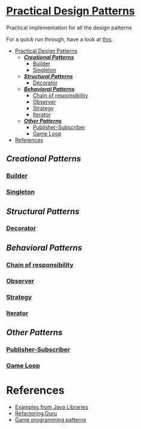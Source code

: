 # [Practical Design Patterns](http://git.ashwanik.in/practical-design-patterns/)

Practical implementation for all the design patterns

For a quick run through, have a look at [this](http://git.ashwanik.in/practical-design-patterns/).

- [Practical Design Patterns](#practical-design-patterns)
  - [***Creational Patterns***](#creational-patterns)
    - [Builder](#builder)
    - [Singleton](#singleton)
  - [***Structural Patterns***](#structural-patterns)
    - [Decorator](#decorator)
  - [***Behavioral Patterns***](#behavioral-patterns)
    - [Chain of responsibility](#chain-of-responsibility)
    - [Observer](#observer)
    - [Strategy](#strategy)
    - [Iterator](#iterator)
  - [***Other Patterns***](#other-patterns)
    - [Publisher-Subscriber](#publisher-subscriber)
    - [Game Loop](#game-loop)
- [References](#references)

## ***Creational Patterns***

### [Builder](http://git.ashwanik.in/practical-design-patterns/#5)

### [Singleton](http://git.ashwanik.in/practical-design-patterns/#9)


## ***Structural Patterns***

### [Decorator](http://git.ashwanik.in/practical-design-patterns/#7)

## ***Behavioral Patterns***

### [Chain of responsibility](http://git.ashwanik.in/practical-design-patterns/#2)

### [Observer](http://git.ashwanik.in/practical-design-patterns/#4)

### [Strategy](http://git.ashwanik.in/practical-design-patterns/#8)

### [Iterator](http://git.ashwanik.in/practical-design-patterns/#6)


## ***Other Patterns***

### [Publisher-Subscriber](http://git.ashwanik.in/practical-design-patterns/#3)

### [Game Loop](http://git.ashwanik.in/practical-design-patterns/#10)


# References

- [Examples from Java Libraries](https://stackoverflow.com/questions/1673841/examples-of-gof-design-patterns-in-javas-core-libraries/2707195#2707195)
- [Refactoring.Guru](https://refactoring.guru/design-patterns)
- [Game programming patterns](https://gameprogrammingpatterns.com/contents.html)
